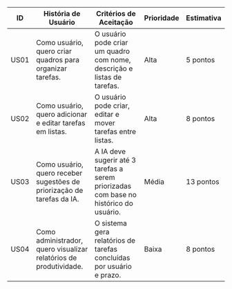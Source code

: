  

| **ID** | **História de Usuário**                                                | **Critérios de Aceitação**                                                            | **Prioridad**e | **Estimativa** |
| ------ | ---------------------------------------------------------------------- | ------------------------------------------------------------------------------------- | -------------- | -------------- |
| US01   | Como usuário, quero criar quadros para organizar tarefas.              | O usuário pode criar um quadro com nome, descrição e listas de tarefas.               | Alta           | 5 pontos       |
| US02   | Como usuário, quero adicionar e editar tarefas em listas.              | O usuário pode criar, editar e mover tarefas entre listas.                            | Alta           | 8 pontos       |
| US03   | Como usuário, quero receber sugestões de priorização de tarefas da IA. | A IA deve sugerir até 3 tarefas a serem priorizadas com base no histórico do usuário. | Média          | 13 pontos      |
| US04   | Como administrador, quero visualizar relatórios de produtividade.      | O sistema gera relatórios de tarefas concluídas por usuário e prazo.                  | Baixa          | 8 pontos       |
